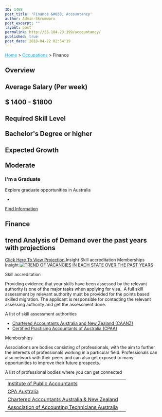 ```yaml
---
ID: 1468
post_title: 'Finance &#038; Accountancy'
author: Admin-Skrumworx
post_excerpt: ""
layout: post
permalink: http://35.184.23.199/accountancy/
published: true
post_date: 2018-04-22 02:54:19
---
```

<p><a style="color: #1da7e2;" href="http://letsettle.net.au/">Home</a> &gt; <a style="color: #1da7e2;" href="http://letsettle.net.au/occupations/">Occupations</a> &gt; Finance</p>		
			<h2>Overview</h2>		
			<h2>Average Salary (Per week)<br><br>$ 1400 - $1800</h2>		
			<h2>Required Skill Level <br><br>Bachelor's Degree or higher</h2>		
			<h2>Expected Growth<br><br>Moderate</h2>		
											<h3>I'm a Graduate</h3>
									Explore graduate opportunities in Australia 							
							<ul>
											<li>
																&nbsp;							
						</li>
									</ul>
									<a href="https://gradaustralia.com.au/search-jobs/areas-of-study/finance-accounting-economics-business-administration" target="_blank">Find Information</a>
			<h2>Finance</h2>		
			<h2>trend Analysis of Demand over the past years with projections</h2>		
			<a href="#" role="button">
						Click Here To View Projection
					</a>
									Insight
									Skill accreditation
									Memberships
									Insight
					<noscript><a href='#'><img alt='TREND OF VACANCIES IN EACH STATE OVER THE PAST YEARS ' src='https://public.tableau.com/static/images/Fi/Finance2_2/Finance/1_rss.png' style='border: none' /></a></noscript><object style="display: none;" width="300" height="150"><param name="host_url" value="https%3A%2F%2Fpublic.tableau.com%2F" /> <param name="embed_code_version" value="3" /> <param name="site_root" value="" /><param name="name" value="Finance2_2/Finance" /><param name="tabs" value="no" /><param name="toolbar" value="yes" /><param name="static_image" value="https://public.tableau.com/static/images/Fi/Finance2_2/Finance/1.png" /> <param name="animate_transition" value="yes" /><param name="display_static_image" value="yes" /><param name="display_spinner" value="yes" /><param name="display_overlay" value="yes" /><param name="display_count" value="yes" /><param name="filter" value="publish=yes" /></object><p></p>
									Skill accreditation
					<p>Providing evidence that your skills have been assessed by the relevant authority is one of the major tasks when applying for visa.  A full skill assessment by relevant authority must be provided for the points based skilled migration. The applicant is responsible for contacting the relevant assessing authority and get the assessment done. </p><p>A list of skill assessment authorities</p><ul><li><a href="https://www.charteredaccountantsanz.com/" target="_blank" rel="noopener">Chartered Accountants Australia and New Zealand (CAANZ)</a></li><li><a href="https://www.cpaaustralia.com.au/" target="_blank" rel="noopener">Certified Practising Accountants of Australia (CPAA)</a></li></ul>
									Memberships
					<p style="text-align: left;">Associations are bodies consisting of professionals, with the aim to further the interests of professionals working in a particular field. Professionals can also network with their peers and can also get exposed to many opportunities to improve their future prospects. </p><p style="text-align: left;">A list of professional bodies where you can get connected </p><table width="381"><tbody><tr><td width="381"><a href="https://www.publicaccountants.org.au/" target="_blank" rel="noopener">Institute of Public Accountants</a></td></tr><tr><td><a href="https://www.cpaaustralia.com.au/" target="_blank" rel="noopener">CPA Australia</a></td></tr><tr><td><a href="https://www.charteredaccountantsanz.com/" target="_blank" rel="noopener">Chartered Accountants Australia &amp; New Zealand</a></td></tr><tr><td><a href="http://aat.org.au/" target="_blank" rel="noopener">Association of Accounting Technicians Australia</a></td></tr></tbody></table>